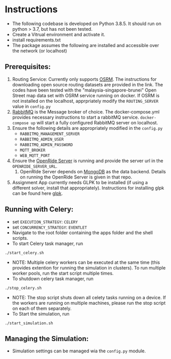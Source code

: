 # Instructions

- The following codebase is developed on Python 3.8.5. It should run on python > 3.7, but has not been tested.
- Create a Vitrual environment and activate it.
- install requirements.txt
- The package assumes the following are installed and accessible over the network (or localhost)

## Prerequisites:
1. Routing Service: Currently only supports [OSRM](http://project-osrm.org). The instructions for downloading open source routing datasets are provided in the link.
   The codes have been tested with the "malaysia-singapore-brunei" Open Street map data set with OSRM service running on docker. If OSRM is not installed on the localhost, apprpriately modify the `ROUTING_SERVER` value in `config.py`
2. [RabbitMQ](https://www.rabbitmq.com) is the Message broker of choice. The docker-compose.yml provides necessary instructions to start a rabbitMQ service. `docker-compose up` will start a fully configured RabbitMQ server on localhost.
3. Ensure the following details are appropriately modified in the `config.py`
    - `RABBITMQ_MANAGEMENT_SERVER`
    - `RABBITMQ_ADMIN_USER`
    - `RABBITMQ_ADMIN_PASSWORD`
    - `MQTT_BROKER`
    - `WEB_MQTT_PORT`
4. Ensure the [OpenRide Server](https://github.com/IORA-NUS/openride_server) is running and provide the server url in the `OPENRIDE_SERVER_URL`.
   1. OpenRIde Server depends on [MongoDB](https://www.mongodb.com) as the data backend. Details on running the OpenRide Server is given in that repo.
5. Assignment App currently needs GLPK to be installed (if using a different solver, install that appropriately). Instructions for installing glpk can be found here [glpk](https://www.gnu.org/software/glpk/).

## Running with Celery:
- set `EXECUTION_STRATEGY`: `CELERY`
- set `CONCURRENCY_STRATEGY`: `EVENTLET`
- Navigate to the root folder containing the apps folder and the shell scripts.
- To start Celery task manager, run

`./start_celery.sh`

- NOTE: Multiple celery workers can be executed at the same time (this provides extention for running the simulation in clusters). To run multiple worker pools, run the start script multiple times.
- To shutdown celery task manager, run

`./stop_celery.sh`

- NOTE: The stop script shuts down all celety tasks running on a device. If the workers are running on multiple machines, please run the stop script on each of them separately.
- To Start the simulation, run

`./start_simulation.sh`

## Managing the Simulation:
- Simulation settings can be managed wia the `config.py` module.
